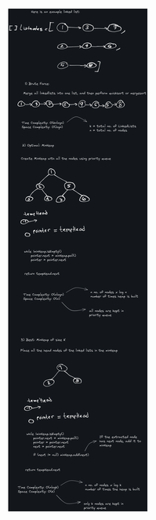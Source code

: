 ![Merge K Sorted Lists](https://github.com/Tahsin716/CodingInterview/blob/master/src/com/heaps/k_way_merge/merge_k_sorted_lists/img/merge_k_sorted_lists.png)
